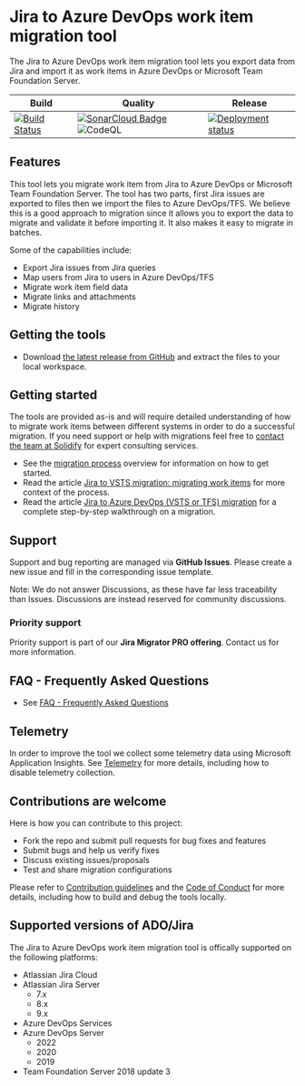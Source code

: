 # Jira to Azure DevOps work item migration tool

The Jira to Azure DevOps work item migration tool lets you export data from Jira and import it as work items in Azure DevOps or Microsoft Team Foundation Server.

|Build|Quality|Release|
|---|---|---|
|[![Build Status](https://dev.azure.com/solidify/OSS/_apis/build/status/jira-azuredevops-migrator?branchName=master)](https://dev.azure.com/solidify/OSS/_build?definitionId=50)|[![SonarCloud Badge](https://sonarcloud.io/api/project_badges/measure?project=jira-azuredevops-migrator&metric=alert_status)](https://sonarcloud.io/dashboard?id=jira-azuredevops-migrator) ![CodeQL](https://github.com/solidify/jira-azuredevops-migrator/workflows/CodeQL/badge.svg)|[![Deployment status](https://vsrm.dev.azure.com/solidify/_apis/public/Release/badge/9d04c453-c16d-4cd5-aadd-4162a63d5df5/4/20)](https://dev.azure.com/solidify/OSS/_release?definitionId=4)|

## Features

This tool lets you migrate work item from Jira to Azure DevOps or Microsoft Team Foundation Server. The tool has two parts, first Jira issues are exported to files then we import the files to Azure DevOps/TFS. We believe this is a good approach to migration since it allows you to export the data to migrate and validate it before importing it. It also makes it easy to migrate in batches.

Some of the capabilities include:

- Export Jira issues from Jira queries
- Map users from Jira to users in Azure DevOps/TFS
- Migrate work item field data
- Migrate links and attachments
- Migrate history

## Getting the tools

- Download [the latest release from GitHub](https://github.com/solidify/jira-azuredevops-migrator/releases) and extract the files to your local workspace.

## Getting started

The tools are provided as-is and will require detailed understanding of how to migrate work items between different systems in order to do a successful migration. If you need support or help with migrations feel free to [contact the team at Solidify](mailto:info@solidify.se) for expert consulting services.

- See the [migration process](docs/overview.md) overview for information on how to get started.
- Read the article [Jira to VSTS migration: migrating work items](https://solidify.se/blog/jira-to-vsts-migration-work-items) for more context of the process.
- Read the article [Jira to Azure DevOps (VSTS or TFS) migration](https://solidify.se/blog/jira-azure-devops-migration) for a complete step-by-step walkthrough on a migration.

## Support

Support and bug reporting are managed via **GitHub Issues**. Please create a new issue and fill in the corresponding issue template.

Note: We do not answer Discussions, as these have far less traceability than Issues. Discussions are instead reserved for community discussions.

### Priority support

Priority support is part of our **Jira Migrator PRO offering**. Contact us for more information.

## FAQ - Frequently Asked Questions

- See [FAQ - Frequently Asked Questions](docs/faq.md)

## Telemetry

In order to improve the tool we collect some telemetry data using Microsoft Application Insights. See [Telemetry](docs/telemetry.md) for more details, including how to disable telemetry collection.

## Contributions are welcome

Here is how you can contribute to this project:  

- Fork the repo and submit pull requests for bug fixes and features
- Submit bugs and help us verify fixes  
- Discuss existing issues/proposals
- Test and share migration configurations

Please refer to [Contribution guidelines](docs/CONTRIBUTING.md) and the [Code of Conduct](docs/CODE_OF_CONDUCT.md) for more details, including how to build and debug the tools locally.

## Supported versions of ADO/Jira

The Jira to Azure DevOps work item migration tool is offically supported on the following platforms:

- Atlassian Jira Cloud
- Atlassian Jira Server
  - 7.x
  - 8.x
  - 9.x
- Azure DevOps Services
- Azure DevOps Server
  - 2022
  - 2020
  - 2019
- Team Foundation Server 2018 update 3
